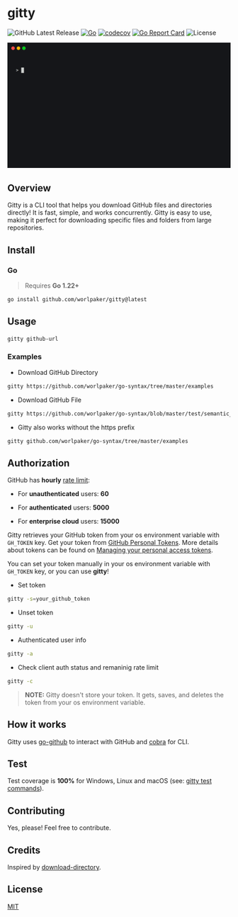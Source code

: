 # gitty

![GitHub Latest Release](https://img.shields.io/github/v/release/worlpaker/gitty?logo=github)
[![Go](https://github.com/worlpaker/gitty/actions/workflows/go.yml/badge.svg)](https://github.com/worlpaker/gitty/actions/workflows/go.yml)
[![codecov](https://codecov.io/gh/worlpaker/gitty/graph/badge.svg?token=6T5V3C1IXE)](https://codecov.io/gh/worlpaker/gitty)
[![Go Report Card](https://goreportcard.com/badge/github.com/worlpaker/gitty)](https://goreportcard.com/report/github.com/worlpaker/gitty)
![License](https://img.shields.io/github/license/worlpaker/gitty?logo=github)

![gitty](_examples/gitty.gif)

## Overview

Gitty is a CLI tool that helps you download GitHub files and directories directly! It is fast, simple, and works concurrently. Gitty is easy to use, making it perfect for downloading specific files and folders from large repositories.

## Install

### Go

> Requires **Go 1.22+**

```sh
go install github.com/worlpaker/gitty@latest
```

## Usage

```sh
gitty github-url
```

### Examples

- Download GitHub Directory

```sh
gitty https://github.com/worlpaker/go-syntax/tree/master/examples
```

- Download GitHub File

```sh
gitty https://github.com/worlpaker/go-syntax/blob/master/test/semantic_tokens.go
```

- Gitty also works without the https prefix

```sh
gitty github.com/worlpaker/go-syntax/tree/master/examples
```

## Authorization

GitHub has **hourly** [rate limit](https://docs.github.com/en/rest/using-the-rest-api/rate-limits-for-the-rest-api):

- For **unauthenticated** users: **60**

- For **authenticated** users: **5000**

- For **enterprise cloud** users: **15000**

Gitty retrieves your GitHub token from your os environment variable with `GH_TOKEN` key. Get your token from [GitHub Personal Tokens](https://github.com/settings/tokens). More details about tokens can be found on [Managing your personal access tokens](https://docs.github.com/en/authentication/keeping-your-account-and-data-secure/managing-your-personal-access-tokens).

You can set your token manually in your os environment variable with `GH_TOKEN` key, or you can use **gitty**!

- Set token

```sh
gitty -s=your_github_token
```

- Unset token

```sh
gitty -u
```

- Authenticated user info

```sh
gitty -a
```

- Check client auth status and remaninig rate limit

```sh
gitty -c
```

> **NOTE:** Gitty doesn't store your token. It gets, saves, and deletes the token from your os environment variable.

## How it works

Gitty uses [go-github](https://github.com/google/go-github) to interact with GitHub and [cobra](https://github.com/spf13/cobra) for CLI.

## Test

Test coverage is **100%** for Windows, Linux and macOS (see: [gitty test commands](Makefile)).

## Contributing

Yes, please! Feel free to contribute.

## Credits

Inspired by [download-directory](https://github.com/download-directory/download-directory.github.io).

## License

[MIT](LICENSE)
